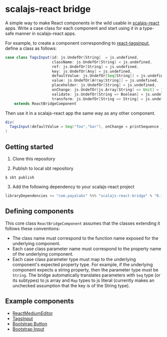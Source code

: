 # scalajs-react bridge

A simple way to make React components in the wild usable in [scalajs-react](https://github.com/japgolly/scalajs-react) apps. Write a case class for each component and start using it in a type-safe manner in scalajs-react apps.

For example, to create a component corresponding to [react-tagsinput](https://github.com/olahol/react-tagsinput), define a class as follows:


```scala
case class TagsInput(id: js.UndefOr[String]  = js.undefined,
                     className: js.UndefOr[String] = js.undefined,
                     ref: js.UndefOr[String] = js.undefined,
                     key: js.UndefOr[Any] = js.undefined,
                     defaultValue: js.UndefOr[Seq[String]] = js.undefined,
                     value: js.UndefOr[Array[String]] = js.undefined,
                     placeholder: js.UndefOr[String] = js.undefined,
                     onChange: js.UndefOr[js.Array[String] => Unit] = js.undefined,
                     validate: js.UndefOr[String => Boolean] = js.undefined,
                     transform: js.UndefOr[String => String] = js.undefined)
    extends ReactBridgeComponent
```

Then use it in a scalajs-react app the same way as any other component.

```scala
div(
  TagsInput(defaultValue = Seq("foo","bar"), onChange = printSequence _)
)
```

## Getting started

1. Clone this repository

2. Publish to local sbt repository
```
$ sbt publish
```
3. Add the following dependency to your scalajs-react project
```scala
libraryDependencies += "com.payalabs" %%% "scalajs-react-bridge" % "0.1.0"
```

## Defining components

This core class `ReactBridgeComponent` assumes that the classes extending it follows these conventions:
- The class name must correspond to the function name exposed for the underlying component.
- Each case class parameter name must correspond to the property name of the underlying component.
- Each case class parameter type must map to the underlying component's expected property
  type. For example, if the underlying component expects a string property, then the parameter type must be `String`. The bridge automatically translates parameters with `Seq` type (or its subtypes) to js array and `Map` types to js literal (currently makes an unchecked assumption that the key is of the String type).

## Example components
- [ReactMediumEditor](https://github.com/payalabs/scalajs-react-bridge-example/src/main/scala/com/payalabs/scalajs/react/bridge/elements/ReactMediumEditor.scala)
- [TagsInput](https://github.com/payalabs/scalajs-react-bridge-example/src/main/scala/com/payalabs/scalajs/react/bridge/elements/TagsInput.scala)
- [Bootstrap Button](https://github.com/payalabs/scalajs-react-bridge-example/src/main/scala/com/payalabs/scalajs/react/bridge/elements/Button.scala)
- [Bootstrap Input](https://github.com/payalabs/scalajs-react-bridge-example/src/main/scala/com/payalabs/scalajs/react/bridge/elements/Input.scala)
